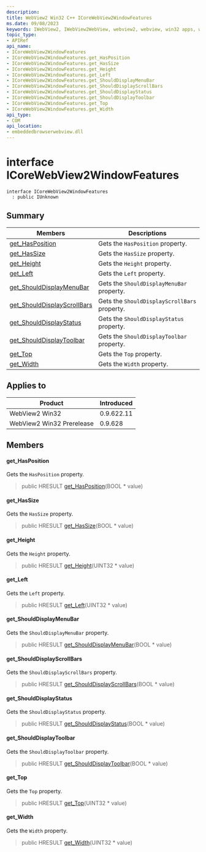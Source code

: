 ```yaml
---
description: 
title: WebView2 Win32 C++ ICoreWebView2WindowFeatures
ms.date: 09/08/2023
keywords: IWebView2, IWebView2WebView, webview2, webview, win32 apps, win32, edge, ICoreWebView2, ICoreWebView2Controller, browser control, edge html, ICoreWebView2WindowFeatures
topic_type: 
- APIRef
api_name:
- ICoreWebView2WindowFeatures
- ICoreWebView2WindowFeatures.get_HasPosition
- ICoreWebView2WindowFeatures.get_HasSize
- ICoreWebView2WindowFeatures.get_Height
- ICoreWebView2WindowFeatures.get_Left
- ICoreWebView2WindowFeatures.get_ShouldDisplayMenuBar
- ICoreWebView2WindowFeatures.get_ShouldDisplayScrollBars
- ICoreWebView2WindowFeatures.get_ShouldDisplayStatus
- ICoreWebView2WindowFeatures.get_ShouldDisplayToolbar
- ICoreWebView2WindowFeatures.get_Top
- ICoreWebView2WindowFeatures.get_Width
api_type:
- COM
api_location:
- embeddedbrowserwebview.dll
---
```


# interface ICoreWebView2WindowFeatures

```
interface ICoreWebView2WindowFeatures
  : public IUnknown
```

## Summary

 Members                        | Descriptions
--------------------------------|---------------------------------------------
[get_HasPosition](#get_hasposition) | Gets the `HasPosition` property.
[get_HasSize](#get_hassize) | Gets the `HasSize` property.
[get_Height](#get_height) | Gets the `Height` property.
[get_Left](#get_left) | Gets the `Left` property.
[get_ShouldDisplayMenuBar](#get_shoulddisplaymenubar) | Gets the `ShouldDisplayMenuBar` property.
[get_ShouldDisplayScrollBars](#get_shoulddisplayscrollbars) | Gets the `ShouldDisplayScrollBars` property.
[get_ShouldDisplayStatus](#get_shoulddisplaystatus) | Gets the `ShouldDisplayStatus` property.
[get_ShouldDisplayToolbar](#get_shoulddisplaytoolbar) | Gets the `ShouldDisplayToolbar` property.
[get_Top](#get_top) | Gets the `Top` property.
[get_Width](#get_width) | Gets the `Width` property.

## Applies to

Product                         | Introduced
--------------------------------|---------------------------------------------
WebView2 Win32            |    0.9.622.11
WebView2 Win32 Prerelease |    0.9.628

## Members

#### get_HasPosition

Gets the `HasPosition` property.

> public HRESULT [get_HasPosition](#get_hasposition)(BOOL * value)

#### get_HasSize

Gets the `HasSize` property.

> public HRESULT [get_HasSize](#get_hassize)(BOOL * value)

#### get_Height

Gets the `Height` property.

> public HRESULT [get_Height](#get_height)(UINT32 * value)

#### get_Left

Gets the `Left` property.

> public HRESULT [get_Left](#get_left)(UINT32 * value)

#### get_ShouldDisplayMenuBar

Gets the `ShouldDisplayMenuBar` property.

> public HRESULT [get_ShouldDisplayMenuBar](#get_shoulddisplaymenubar)(BOOL * value)

#### get_ShouldDisplayScrollBars

Gets the `ShouldDisplayScrollBars` property.

> public HRESULT [get_ShouldDisplayScrollBars](#get_shoulddisplayscrollbars)(BOOL * value)

#### get_ShouldDisplayStatus

Gets the `ShouldDisplayStatus` property.

> public HRESULT [get_ShouldDisplayStatus](#get_shoulddisplaystatus)(BOOL * value)

#### get_ShouldDisplayToolbar

Gets the `ShouldDisplayToolbar` property.

> public HRESULT [get_ShouldDisplayToolbar](#get_shoulddisplaytoolbar)(BOOL * value)

#### get_Top

Gets the `Top` property.

> public HRESULT [get_Top](#get_top)(UINT32 * value)

#### get_Width

Gets the `Width` property.

> public HRESULT [get_Width](#get_width)(UINT32 * value)


